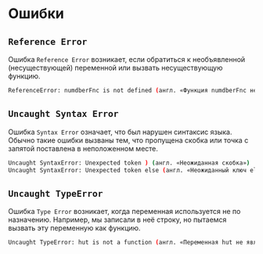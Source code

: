 # Ошибки

## `Reference Error`

Ошибка `Reference Error` возникает, если обратиться к необъявленной (несуществующей) переменной или вызвать несуществующую функцию.

```bash
ReferenceError: numdberFnc is not defined (англ. «Функция numdberFnc не объявлена»)
```

## `Uncaught Syntax Error`

Ошибка `Syntax Error` означает, что был нарушен синтаксис языка. Обычно такие ошибки вызваны тем, что пропущена скобка или точка с запятой поставлена в неположенном месте.

```bash
Uncaught SyntaxError: Unexpected token ) (англ. «Неожиданная скобка»)
Uncaught SyntaxError: Unexpected token else (англ. «Неожиданный ключ else»)
```

## `Uncaught TypeError`

Ошибка `Type Error` возникает, когда переменная используется не по назначению. Например, мы записали в неё строку, но пытаемся вызвать эту переменную как функцию.

```bash
Uncaught TypeError: hut is not a function (англ. «Переменная hut не является функцией»)
```
